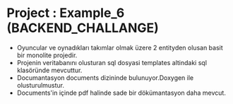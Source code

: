 # Project : Example_6 (BACKEND_CHALLANGE)

* Oyuncular ve oynadıkları takımlar olmak üzere 2 entityden olusan basit bir monolite projedir.
* Projenin veritabanını olusturan sql dosyasi templates altindaki sql klasöründe mevcuttur.
* Documantasyon documents dizininde bulunuyor.Doxygen ile olusturulmustur.
* Documents'in içinde pdf halinde sade bir dökümantasyon daha mevcut.

